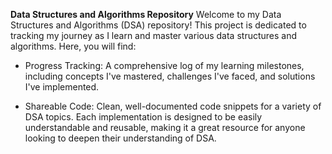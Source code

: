 **Data Structures and Algorithms Repository**
Welcome to my Data Structures and Algorithms (DSA) repository! This project is dedicated to tracking my journey as I learn and master various data structures and algorithms. Here, you will find:

- Progress Tracking: A comprehensive log of my learning milestones, including concepts I've mastered, challenges I've faced, and solutions I've implemented.

- Shareable Code: Clean, well-documented code snippets for a variety of DSA topics. Each implementation is designed to be easily understandable and reusable, making it a great resource for anyone looking to deepen their understanding of DSA.
